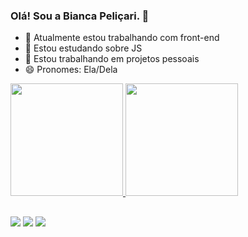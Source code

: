 ### Olá! Sou a Bianca Peliçari. 👋

- 🔭 Atualmente estou trabalhando com front-end
- 🌱 Estou estudando sobre JS
- 👯 Estou trabalhando em projetos pessoais
- 😄 Pronomes: Ela/Dela

<div>
  <a href="https://github.com/biancapelicari">
  <img height="180em" src="https://github-readme-stats.vercel.app/api?username=biancapelicari&show_icons=true&theme=dark&include_all_commits=true&count_private=true"/>
  <img height="180em" src="https://github-readme-stats.vercel.app/api/top-langs/?username=biancapelicari&layout=compact&langs_count=7&theme=dark"/>
</div>
  
  ##
  
  
 
<div>
   <a href="https://www.instagram.com/bia.pelicari/" target="_blank"><img src="https://img.shields.io/badge/-Instagram-%23E4405F?style=for-the-badge&logo=instagram&logoColor=white" target="_blank"></a>
   <a href = "mailto:pelicaribia@gmail.com"><img src="https://img.shields.io/badge/-Gmail-%23333?style=for-the-badge&logo=gmail&logoColor=white" target="_blank"></a>
   <a href="https://www.linkedin.com/in/bianca-peli%C3%A7ari-835490115/?originalSubdomain=br" target="_blank"><img src="https://img.shields.io/badge/-LinkedIn-%230077B5?style=for-the-badge&logo=linkedin&logoColor=white" target="_blank"></a> 
</div>

